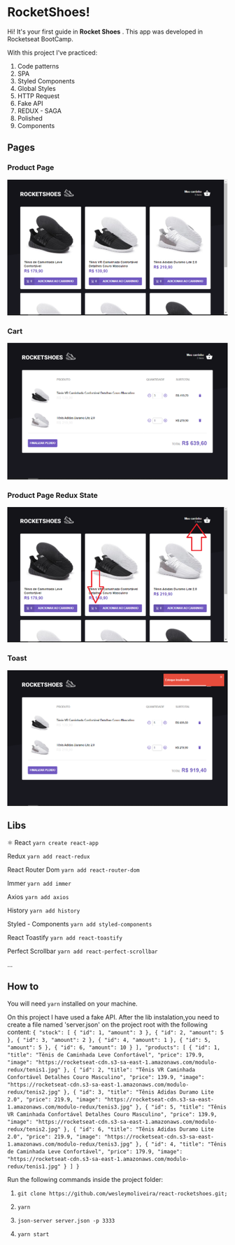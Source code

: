 # RocketShoes!

Hi! It's your first guide in **Rocket Shoes** .
This app was developed  in Rocketseat BootCamp.


With this project I've practiced:

 1. Code patterns
 2. SPA
 3. Styled Components
 4. Global Styles
 5. HTTP Request
 6. Fake API
 7. REDUX - SAGA
 8. Polished
 9. Components

## Pages

### Product Page
![Main](https://github.com/wesleymoliveira/react-rocketshoes/blob/master/src/assets/main.png)

### Cart
![Cart](https://github.com/wesleymoliveira/react-rocketshoes/blob/master/src/assets/cart.png)

### Product Page Redux State
![Product](https://github.com/wesleymoliveira/react-rocketshoes/blob/master/src/assets/main%20with%20products.png)

### Toast
![Toast](https://github.com/wesleymoliveira/react-rocketshoes/blob/master/src/assets/toast.png)




## Libs

⚛ React `yarn create react-app`

Redux `yarn add react-redux`

React Router Dom `yarn add react-router-dom`

Immer `yarn add immer`

Axios `yarn add axios`

History `yarn add history`

Styled - Components   `yarn add styled-components `

React Toastify `yarn add react-toastify`

Perfect Scrollbar `yarn add react-perfect-scrollbar`

...

## How to
You will need `yarn`  installed on your machine.

On this project I have used a fake API. After the lib instalation,you need to create a file named 'server.json' on the project root with the following content:
`{
  "stock": [
    {
      "id": 1,
      "amount": 3
    },
    {
      "id": 2,
      "amount": 5
    },
    {
      "id": 3,
      "amount": 2
    },
    {
      "id": 4,
      "amount": 1
    },
    {
      "id": 5,
      "amount": 5
    },
    {
      "id": 6,
      "amount": 10
    }
  ],
  "products": [
    {
      "id": 1,
      "title": "Tênis de Caminhada Leve Confortável",
      "price": 179.9,
      "image": "https://rocketseat-cdn.s3-sa-east-1.amazonaws.com/modulo-redux/tenis1.jpg"
    },
    {
      "id": 2,
      "title": "Tênis VR Caminhada Confortável Detalhes Couro Masculino",
      "price": 139.9,
      "image": "https://rocketseat-cdn.s3-sa-east-1.amazonaws.com/modulo-redux/tenis2.jpg"
    },
    {
      "id": 3,
      "title": "Tênis Adidas Duramo Lite 2.0",
      "price": 219.9,
      "image": "https://rocketseat-cdn.s3-sa-east-1.amazonaws.com/modulo-redux/tenis3.jpg"
    },
    {
      "id": 5,
      "title": "Tênis VR Caminhada Confortável Detalhes Couro Masculino",
      "price": 139.9,
      "image": "https://rocketseat-cdn.s3-sa-east-1.amazonaws.com/modulo-redux/tenis2.jpg"
    },
    {
      "id": 6,
      "title": "Tênis Adidas Duramo Lite 2.0",
      "price": 219.9,
      "image": "https://rocketseat-cdn.s3-sa-east-1.amazonaws.com/modulo-redux/tenis3.jpg"
    },
    {
      "id": 4,
      "title": "Tênis de Caminhada Leve Confortável",
      "price": 179.9,
      "image": "https://rocketseat-cdn.s3-sa-east-1.amazonaws.com/modulo-redux/tenis1.jpg"
    }
  ]
}`

Run the following commands inside the project folder:

1.  `git clone https://github.com/wesleymoliveira/react-rocketshoes.git;`

2.  `yarn`

3.  `json-server server.json -p 3333`

4.  `yarn start`


